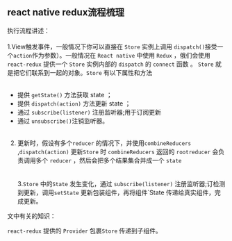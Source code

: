 react native redux流程梳理
---
执行流程讲述：<br/><br/>
1.View触发事件，一般情况下你可以直接在 `Store` 实例上调用 `dispatch()`接受一个`action`作为参数）。一般情况在 `React native` 中使用 `Redux` ，俄们会使用 `react-redux` 提供一个 `Store` 实例内部的 `dispatch` 的 `connect` 函数 。 `Store` 就是把它们联系到一起的对象。`Store` 有以下属性和方法 <br/><br/>
+ 提供 `getState()` 方法获取 state ；<br/>
+ 提供 `dispatch(action)` 方法更新 state ；<br/>
+ 通过 `subscribe(listener)` 注册监听器;用于订阅更新<br/>
+ 通过 `unsubscribe()`注销监听器。<br/><br/>
2. 更新时，假设有多个`reducer` 的情况下，并使用`combineReducers ` ,`dispatch(action)` 更新`Store` 时 `combineReducers` 返回的 `rootreducer` 会负责调用多个 `reducer` ，然后会把多个结果集合并成一个 `state`<br/>  <br/><br/>
3.`Store` 中的`State` 发生变化，通过 `subscribe(listener)` 注册监听器;订检测到更新，调用`setState` 更新包装组件，再将组件`State 传递给真实组件，完成更新。

文中有关的知识：

`react-redux` 提供的 `Provider` 包裹`Store` 传递到子组件。


